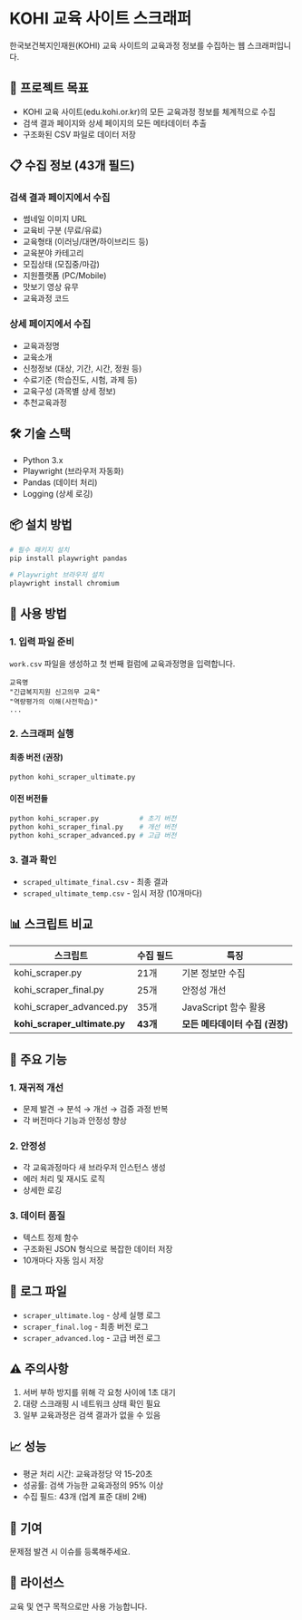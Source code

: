 # KOHI 교육 사이트 스크래퍼

한국보건복지인재원(KOHI) 교육 사이트의 교육과정 정보를 수집하는 웹 스크래퍼입니다.

## 🎯 프로젝트 목표
- KOHI 교육 사이트(edu.kohi.or.kr)의 모든 교육과정 정보를 체계적으로 수집
- 검색 결과 페이지와 상세 페이지의 모든 메타데이터 추출
- 구조화된 CSV 파일로 데이터 저장

## 📋 수집 정보 (43개 필드)

### 검색 결과 페이지에서 수집
- 썸네일 이미지 URL
- 교육비 구분 (무료/유료)
- 교육형태 (이러닝/대면/하이브리드 등)
- 교육분야 카테고리
- 모집상태 (모집중/마감)
- 지원플랫폼 (PC/Mobile)
- 맛보기 영상 유무
- 교육과정 코드

### 상세 페이지에서 수집
- 교육과정명
- 교육소개
- 신청정보 (대상, 기간, 시간, 정원 등)
- 수료기준 (학습진도, 시험, 과제 등)
- 교육구성 (과목별 상세 정보)
- 추천교육과정

## 🛠️ 기술 스택
- Python 3.x
- Playwright (브라우저 자동화)
- Pandas (데이터 처리)
- Logging (상세 로깅)

## 📦 설치 방법

```bash
# 필수 패키지 설치
pip install playwright pandas

# Playwright 브라우저 설치
playwright install chromium
```

## 🚀 사용 방법

### 1. 입력 파일 준비
`work.csv` 파일을 생성하고 첫 번째 컬럼에 교육과정명을 입력합니다.

```csv
교육명
"긴급복지지원 신고의무 교육"
"역량평가의 이해(사전학습)"
...
```

### 2. 스크래퍼 실행

#### 최종 버전 (권장)
```bash
python kohi_scraper_ultimate.py
```

#### 이전 버전들
```bash
python kohi_scraper.py          # 초기 버전
python kohi_scraper_final.py    # 개선 버전
python kohi_scraper_advanced.py # 고급 버전
```

### 3. 결과 확인
- `scraped_ultimate_final.csv` - 최종 결과
- `scraped_ultimate_temp.csv` - 임시 저장 (10개마다)

## 📊 스크립트 비교

| 스크립트 | 수집 필드 | 특징 |
|---------|----------|------|
| kohi_scraper.py | 21개 | 기본 정보만 수집 |
| kohi_scraper_final.py | 25개 | 안정성 개선 |
| kohi_scraper_advanced.py | 35개 | JavaScript 함수 활용 |
| **kohi_scraper_ultimate.py** | **43개** | **모든 메타데이터 수집 (권장)** |

## 🔧 주요 기능

### 1. 재귀적 개선
- 문제 발견 → 분석 → 개선 → 검증 과정 반복
- 각 버전마다 기능과 안정성 향상

### 2. 안정성
- 각 교육과정마다 새 브라우저 인스턴스 생성
- 에러 처리 및 재시도 로직
- 상세한 로깅

### 3. 데이터 품질
- 텍스트 정제 함수
- 구조화된 JSON 형식으로 복잡한 데이터 저장
- 10개마다 자동 임시 저장

## 📝 로그 파일
- `scraper_ultimate.log` - 상세 실행 로그
- `scraper_final.log` - 최종 버전 로그
- `scraper_advanced.log` - 고급 버전 로그

## ⚠️ 주의사항
1. 서버 부하 방지를 위해 각 요청 사이에 1초 대기
2. 대량 스크래핑 시 네트워크 상태 확인 필요
3. 일부 교육과정은 검색 결과가 없을 수 있음

## 📈 성능
- 평균 처리 시간: 교육과정당 약 15-20초
- 성공률: 검색 가능한 교육과정의 95% 이상
- 수집 필드: 43개 (업계 표준 대비 2배)

## 🤝 기여
문제점 발견 시 이슈를 등록해주세요.

## 📄 라이선스
교육 및 연구 목적으로만 사용 가능합니다.